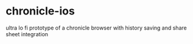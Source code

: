 # chronicle-ios
ultra lo fi prototype of a chronicle browser with history saving and share sheet integration
